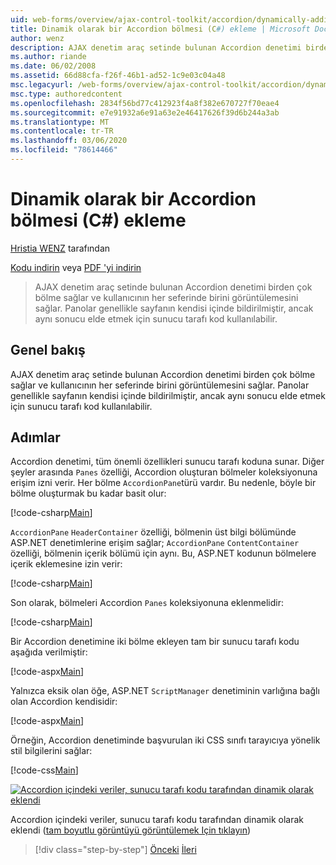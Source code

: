 ```yaml
---
uid: web-forms/overview/ajax-control-toolkit/accordion/dynamically-adding-an-accordion-pane-cs
title: Dinamik olarak bir Accordion bölmesi (C#) ekleme | Microsoft Docs
author: wenz
description: AJAX denetim araç setinde bulunan Accordion denetimi birden çok bölme sağlar ve kullanıcının her seferinde birini görüntülemesini sağlar. Panolar genellikle w olarak bildiriliyor...
ms.author: riande
ms.date: 06/02/2008
ms.assetid: 66d88cfa-f26f-46b1-ad52-1c9e03c04a48
msc.legacyurl: /web-forms/overview/ajax-control-toolkit/accordion/dynamically-adding-an-accordion-pane-cs
msc.type: authoredcontent
ms.openlocfilehash: 2834f56bd77c412923f4a8f382e670727f70eae4
ms.sourcegitcommit: e7e91932a6e91a63e2e46417626f39d6b244a3ab
ms.translationtype: MT
ms.contentlocale: tr-TR
ms.lasthandoff: 03/06/2020
ms.locfileid: "78614466"
---
```

# <a name="dynamically-adding-an-accordion-pane-c"></a>Dinamik olarak bir Accordion bölmesi (C#) ekleme

[Hristia WENZ](https://github.com/wenz) tarafından

[Kodu indirin](https://download.microsoft.com/download/5/6/d/56d50cef-2011-4c8f-9891-7edc6dc57df9/Accordion2.cs.zip) veya [PDF 'yi indirin](https://download.microsoft.com/download/6/7/1/6718d452-ff89-4d3f-a90e-c74ec2d636a3/accordion2CS.pdf)

> AJAX denetim araç setinde bulunan Accordion denetimi birden çok bölme sağlar ve kullanıcının her seferinde birini görüntülemesini sağlar. Panolar genellikle sayfanın kendisi içinde bildirilmiştir, ancak aynı sonucu elde etmek için sunucu tarafı kod kullanılabilir.

## <a name="overview"></a>Genel bakış

AJAX denetim araç setinde bulunan Accordion denetimi birden çok bölme sağlar ve kullanıcının her seferinde birini görüntülemesini sağlar. Panolar genellikle sayfanın kendisi içinde bildirilmiştir, ancak aynı sonucu elde etmek için sunucu tarafı kod kullanılabilir.

## <a name="steps"></a>Adımlar

Accordion denetimi, tüm önemli özellikleri sunucu tarafı koduna sunar. Diğer şeyler arasında `Panes` özelliği, Accordion oluşturan bölmeler koleksiyonuna erişim izni verir. Her bölme `AccordionPane`türü vardır. Bu nedenle, böyle bir bölme oluşturmak bu kadar basit olur:

[!code-csharp[Main](dynamically-adding-an-accordion-pane-cs/samples/sample1.cs)]

`AccordionPane` `HeaderContainer` özelliği, bölmenin üst bilgi bölümünde ASP.NET denetimlerine erişim sağlar; `AccordionPane` `ContentContainer` özelliği, bölmenin içerik bölümü için aynı. Bu, ASP.NET kodunun bölmelere içerik eklemesine izin verir:

[!code-csharp[Main](dynamically-adding-an-accordion-pane-cs/samples/sample2.cs)]

Son olarak, bölmeleri Accordion `Panes` koleksiyonuna eklenmelidir:

[!code-csharp[Main](dynamically-adding-an-accordion-pane-cs/samples/sample3.cs)]

Bir Accordion denetimine iki bölme ekleyen tam bir sunucu tarafı kodu aşağıda verilmiştir:

[!code-aspx[Main](dynamically-adding-an-accordion-pane-cs/samples/sample4.aspx)]

Yalnızca eksik olan öğe, ASP.NET `ScriptManager` denetiminin varlığına bağlı olan Accordion kendisidir:

[!code-aspx[Main](dynamically-adding-an-accordion-pane-cs/samples/sample5.aspx)]

Örneğin, Accordion denetiminde başvurulan iki CSS sınıfı tarayıcıya yönelik stil bilgilerini sağlar:

[!code-css[Main](dynamically-adding-an-accordion-pane-cs/samples/sample6.css)]

[![Accordion içindeki veriler, sunucu tarafı kodu tarafından dinamik olarak eklendi](dynamically-adding-an-accordion-pane-cs/_static/image2.png)](dynamically-adding-an-accordion-pane-cs/_static/image1.png)

Accordion içindeki veriler, sunucu tarafı kodu tarafından dinamik olarak eklendi ([tam boyutlu görüntüyü görüntülemek Için tıklayın](dynamically-adding-an-accordion-pane-cs/_static/image3.png))

> [!div class="step-by-step"]
> [Önceki](databinding-to-an-accordion-cs.md)
> [İleri](databinding-to-an-accordion-vb.md)
